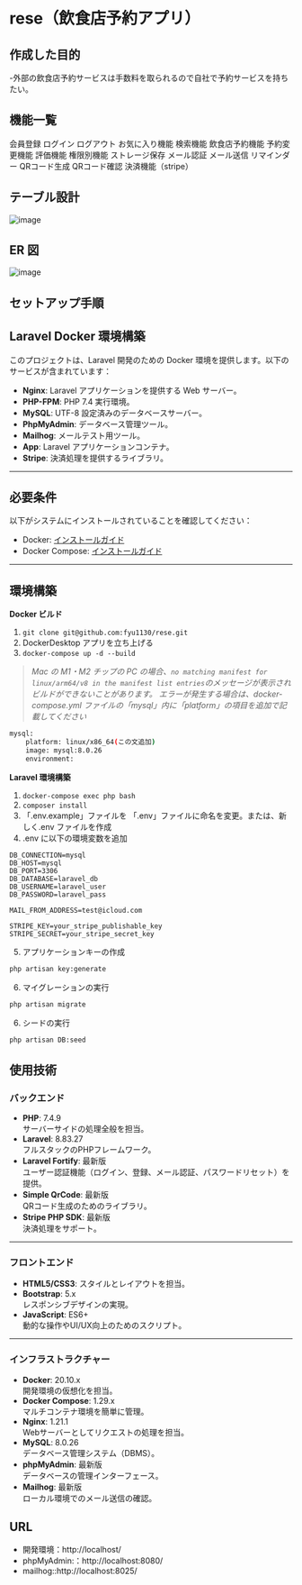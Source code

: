 # rese（飲食店予約アプリ）

## 作成した目的

-外部の飲食店予約サービスは手数料を取られるので自社で予約サービスを持ちたい。

## 機能一覧

会員登録
ログイン
ログアウト
お気に入り機能
検索機能
飲食店予約機能
予約変更機能
評価機能
権限別機能
ストレージ保存
メール認証
メール送信
リマインダー
QRコード生成
QRコード確認
決済機能（stripe）

## テーブル設計
![image](https://github.com/user-attachments/assets/6844dd12-e8cc-4a29-bc09-214ea9910319)


## ER 図
![image](https://github.com/user-attachments/assets/7bb00518-91b5-4472-93d9-866ae5ca77a9)


## セットアップ手順

## Laravel Docker 環境構築

このプロジェクトは、Laravel 開発のための Docker 環境を提供します。以下のサービスが含まれています：

- **Nginx**: Laravel アプリケーションを提供する Web サーバー。
- **PHP-FPM**: PHP 7.4 実行環境。
- **MySQL**: UTF-8 設定済みのデータベースサーバー。
- **PhpMyAdmin**: データベース管理ツール。
- **Mailhog**: メールテスト用ツール。
- **App**: Laravel アプリケーションコンテナ。
- **Stripe**: 決済処理を提供するライブラリ。

---

## 必要条件

以下がシステムにインストールされていることを確認してください：

- Docker: [インストールガイド](https://docs.docker.com/get-docker/)
- Docker Compose: [インストールガイド](https://docs.docker.com/compose/install/)

---

## 環境構築

**Docker ビルド**

1. `git clone git@github.com:fyu1130/rese.git`
2. DockerDesktop アプリを立ち上げる
3. `docker-compose up -d --build`

> _Mac の M1・M2 チップの PC の場合、`no matching manifest for linux/arm64/v8 in the manifest list entries`のメッセージが表示されビルドができないことがあります。
> エラーが発生する場合は、docker-compose.yml ファイルの「mysql」内に「platform」の項目を追加で記載してください_

```bash
mysql:
    platform: linux/x86_64(この文追加)
    image: mysql:8.0.26
    environment:
```

**Laravel 環境構築**

1. `docker-compose exec php bash`
2. `composer install`
3. 「.env.example」ファイルを 「.env」ファイルに命名を変更。または、新しく.env ファイルを作成
4. .env に以下の環境変数を追加

```text
DB_CONNECTION=mysql
DB_HOST=mysql
DB_PORT=3306
DB_DATABASE=laravel_db
DB_USERNAME=laravel_user
DB_PASSWORD=laravel_pass

MAIL_FROM_ADDRESS=test@icloud.com

STRIPE_KEY=your_stripe_publishable_key
STRIPE_SECRET=your_stripe_secret_key
```

5. アプリケーションキーの作成

```bash
php artisan key:generate
```

6. マイグレーションの実行

```bash
php artisan migrate
```
6. シードの実行

```bash
php artisan DB:seed
```

## 使用技術

### **バックエンド**
- **PHP**: 7.4.9  
  サーバーサイドの処理全般を担当。
- **Laravel**: 8.83.27  
  フルスタックのPHPフレームワーク。
- **Laravel Fortify**: 最新版  
  ユーザー認証機能（ログイン、登録、メール認証、パスワードリセット）を提供。
- **Simple QrCode**: 最新版  
  QRコード生成のためのライブラリ。
- **Stripe PHP SDK**: 最新版  
  決済処理をサポート。

---

### **フロントエンド**
- **HTML5/CSS3**: スタイルとレイアウトを担当。
- **Bootstrap**: 5.x  
  レスポンシブデザインの実現。
- **JavaScript**: ES6+  
  動的な操作やUI/UX向上のためのスクリプト。

---

### **インフラストラクチャー**
- **Docker**: 20.10.x  
  開発環境の仮想化を担当。
- **Docker Compose**: 1.29.x  
  マルチコンテナ環境を簡単に管理。
- **Nginx**: 1.21.1  
  Webサーバーとしてリクエストの処理を担当。
- **MySQL**: 8.0.26  
  データベース管理システム（DBMS）。
- **phpMyAdmin**: 最新版  
  データベースの管理インターフェース。
- **Mailhog**: 最新版  
  ローカル環境でのメール送信の確認。


## URL

- 開発環境：http://localhost/
- phpMyAdmin:：http://localhost:8080/
- mailhog::http://localhost:8025/
